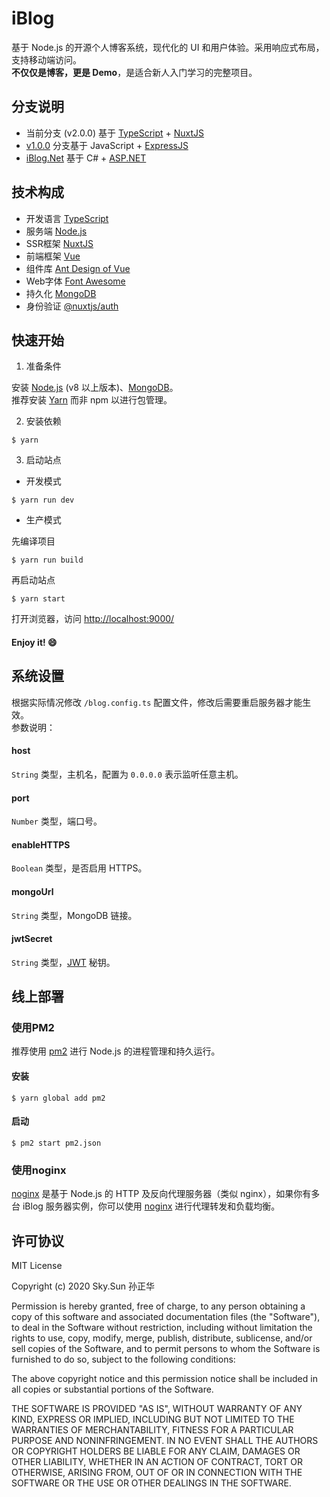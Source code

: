 # iBlog
基于 Node.js 的开源个人博客系统，现代化的 UI 和用户体验。采用响应式布局，支持移动端访问。  
**不仅仅是博客，更是 Demo**，是适合新人入门学习的完整项目。 

## 分支说明
* 当前分支 (v2.0.0) 基于 [TypeScript](https://www.typescriptlang.org/) + [NuxtJS](https://nuxtjs.org/)
* [v1.0.0](https://github.com/eshengsky/iBlog/tree/v1.0.0) 分支基于 JavaScript + [ExpressJS](https://expressjs.com/)
* [iBlog.Net](https://github.com/eshengsky/iBlog.Net) 基于 C# + [ASP.NET](https://dotnet.microsoft.com/apps/aspnet)

## 技术构成
* 开发语言 [TypeScript](https://www.typescriptlang.org/)
* 服务端 [Node.js](https://nodejs.org/)
* SSR框架 [NuxtJS](https://nuxtjs.org/)
* 前端框架 [Vue](https://vuejs.org/)
* 组件库 [Ant Design of Vue](https://www.antdv.com/docs/vue/introduce-cn/)
* Web字体 [Font Awesome](https://fontawesome.com/)
* 持久化 [MongoDB](https://www.mongodb.org/)
* 身份验证 [@nuxtjs/auth](https://auth.nuxtjs.org/)

## 快速开始

1. 准备条件

安装 [Node.js](https://nodejs.org/en/download/) (v8 以上版本)、[MongoDB](https://www.mongodb.org/downloads/)。  
推荐安装 [Yarn](https://yarnpkg.com/) 而非 npm 以进行包管理。

2. 安装依赖
```Shell
$ yarn
```

3. 启动站点

* 开发模式

```Shell
$ yarn run dev
```

* 生产模式

先编译项目
```shell
$ yarn run build
```

再启动站点
```shell
$ yarn start
```

打开浏览器，访问 [http://localhost:9000/](http://localhost:9000)
#### Enjoy it! :smile:

## 系统设置

根据实际情况修改 `/blog.config.ts` 配置文件，修改后需要重启服务器才能生效。  
参数说明：

#### host
`String` 类型，主机名，配置为 `0.0.0.0` 表示监听任意主机。

#### port
`Number` 类型，端口号。

#### enableHTTPS
`Boolean` 类型，是否启用 HTTPS。

#### mongoUrl
`String` 类型，MongoDB 链接。

#### jwtSecret
`String` 类型，[JWT](https://github.com/auth0/node-jsonwebtoken) 秘钥。

## 线上部署

### 使用PM2
推荐使用 [pm2](https://pm2.keymetrics.io/) 进行 Node.js 的进程管理和持久运行。

#### 安装
```Shell
$ yarn global add pm2
```
#### 启动
```Shell
$ pm2 start pm2.json
```

### 使用noginx
[noginx](https://github.com/eshengsky/noginx) 是基于 Node.js 的 HTTP 及反向代理服务器（类似 nginx），如果你有多台 iBlog 服务器实例，你可以使用 [noginx](https://github.com/eshengsky/noginx) 进行代理转发和负载均衡。

## 许可协议
MIT License

Copyright (c) 2020 Sky.Sun 孙正华

Permission is hereby granted, free of charge, to any person obtaining a copy
of this software and associated documentation files (the "Software"), to deal
in the Software without restriction, including without limitation the rights
to use, copy, modify, merge, publish, distribute, sublicense, and/or sell
copies of the Software, and to permit persons to whom the Software is
furnished to do so, subject to the following conditions:

The above copyright notice and this permission notice shall be included in all
copies or substantial portions of the Software.

THE SOFTWARE IS PROVIDED "AS IS", WITHOUT WARRANTY OF ANY KIND, EXPRESS OR
IMPLIED, INCLUDING BUT NOT LIMITED TO THE WARRANTIES OF MERCHANTABILITY,
FITNESS FOR A PARTICULAR PURPOSE AND NONINFRINGEMENT. IN NO EVENT SHALL THE
AUTHORS OR COPYRIGHT HOLDERS BE LIABLE FOR ANY CLAIM, DAMAGES OR OTHER
LIABILITY, WHETHER IN AN ACTION OF CONTRACT, TORT OR OTHERWISE, ARISING FROM,
OUT OF OR IN CONNECTION WITH THE SOFTWARE OR THE USE OR OTHER DEALINGS IN THE
SOFTWARE.
